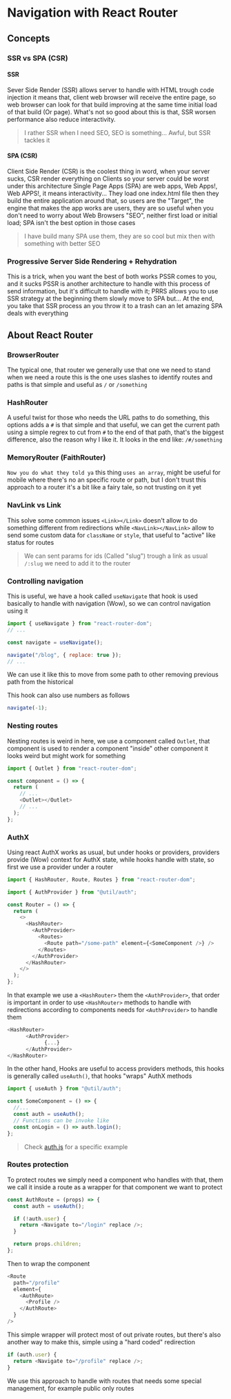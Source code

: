 # Navigation with React Router

## Concepts

### SSR vs SPA (CSR)

#### SSR

Sever Side Render (SSR) allows server to handle with HTML trough code injection
it means that, client web browser will receive the entire page, so web browser
can look for that build improving at the same time initial load of that build
(Or page). What's not so good about this is that, SSR worsen performance also
reduce interactivity.

> I rather SSR when I need SEO, SEO is something... Awful, but SSR tackles it

#### SPA (CSR)

Client Side Render (CSR) is the coolest thing in word, when your server sucks, CSR
render everything on Clients so your server could be worst under this architecture
Single Page Apps (SPA) are web apps, Web Apps!, Web APPS!, it means interactivity...
They load one index.html file then they build the entire application around that,
so users are the "Target", the engine that makes the app works are users, they are
so useful when you don't need to worry about Web Browsers "SEO", neither first load
or initial load; SPA isn't the best option in those cases

> I have build many SPA use them, they are so cool but mix then with something with better SEO

### Progressive Server Side Rendering + Rehydration

This is a trick, when you want the best of both works PSSR comes to you, and it sucks
PSSR is another architecture to handle with this process of send information, but
it's difficult to handle with it; PRRS allows you to use SSR strategy at the beginning
them slowly move to SPA but... At the end, you take that SSR process an you throw it
to a trash can an let amazing SPA deals with everything

## About React Router

### BrowserRouter

The typical one, that router we generally use that one we need to stand when we need a route
this is the one uses slashes to identify routes and paths is that simple and useful as `/`
or `/something`

### HashRouter

A useful twist for those who needs the URL paths to do something, this options adds a `#`
is that simple and that useful, we can get the current path using a simple regrex to cut
from `#` to the end of that path, that's the biggest difference, also the reason why I like
it. It looks in the end like: `/#/something`

### MemoryRouter (FaithRouter)

`Now you do what they told ya` this thing `uses an array`, might be useful for mobile where
there's no an specific route or path, but I don't trust this approach to a router it's a
bit like a fairy tale, so not trusting on it yet

### NavLink vs Link

This solve some common issues `<Link></Link>` doesn't allow to do something different from
redirections while `<NavLink></NavLink>` allow to send some custom data for `className` or
`style`, that useful to "active" like status for routes

> We can sent params for ids (Called "slug") trough a link as usual `/:slug` we need to add it to the router

### Controlling navigation

This is useful, we have a hook called `useNavigate` that hook is used basically to handle with
navigation (Wow), so we can control navigation using it

```javascript
import { useNavigate } from "react-router-dom";
// ...

const navigate = useNavigate();

navigate("/blog", { replace: true });
// ...
```

We can use it like this to move from some path to other removing previous path from the historical

This hook can also use numbers as follows

```javascript
navigate(-1);
```

### Nesting routes

Nesting routes is weird in here, we use a component called `Outlet`, that component is used to render
a component "inside" other component it looks weird but might work for something

```javascript
import { Outlet } from "react-router-dom";

const component = () => {
  return (
    // ...
    <Outlet></Outlet>
    // ...
  );
};
```

### AuthX

Using react AuthX works as usual, but under hooks or providers, providers provide (Wow) context for AuthX
state, while hooks handle with state, so first we use a provider under a router

```javascript
import { HashRouter, Route, Routes } from "react-router-dom";

import { AuthProvider } from "@util/auth";

const Router = () => {
  return (
    <>
      <HashRouter>
        <AuthProvider>
          <Routes>
            <Route path="/some-path" element={<SomeComponent />} />
          </Routes>
        </AuthProvider>
      </HashRouter>
    </>
  );
};
```

In that example we use a `<HashRouter>` them the `<AuthProvider>`, that order is important in order to use
`<HashRouter>` methods to handle with redirections according to components needs for `<AuthProvider>` to
handle them

```javascript
<HashRouter>
      <AuthProvider>
            {...}
      </AuthProvider>
</HashRouter>
```

In the other hand, Hooks are useful to access providers methods, this hooks is generally called `useAuth()`,
that hooks "wraps" AuthX methods

```javascript
import { useAuth } from "@util/auth";

const SomeComponent = () => {
  //...
  const auth = useAuth();
  // Functions can be invoke like
  const onLogin = () => auth.login();
};
```

> Check [auth.js](./src/util/auth.js) for a specific example

### Routes protection

To protect routes we simply need a component who handles with that, them we call it inside a route as a wrapper
for that component we want to protect

```javascript
const AuthRoute = (props) => {
  const auth = useAuth();

  if (!auth.user) {
    return <Navigate to="/login" replace />;
  }

  return props.children;
};
```

Then to wrap the component

```javascript
<Route
  path="/profile"
  element={
    <AuthRoute>
      <Profile />
    </AuthRoute>
  }
/>
```

This simple wrapper will protect most of out private routes, but there's also another way to make this, simple using
a "hard coded" redirection

```javascript
if (auth.user) {
  return <Navigate to="/profile" replace />;
}
```

We use this approach to handle with routes that needs some special management, for example public only routes
